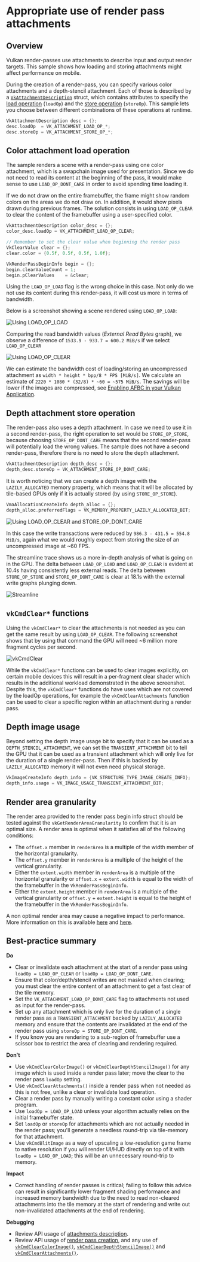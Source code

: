 <!--
- Copyright (c) 2019-2021, Arm Limited and Contributors
-
- SPDX-License-Identifier: Apache-2.0
-
- Licensed under the Apache License, Version 2.0 the "License";
- you may not use this file except in compliance with the License.
- You may obtain a copy of the License at
-
-     http://www.apache.org/licenses/LICENSE-2.0
-
- Unless required by applicable law or agreed to in writing, software
- distributed under the License is distributed on an "AS IS" BASIS,
- WITHOUT WARRANTIES OR CONDITIONS OF ANY KIND, either express or implied.
- See the License for the specific language governing permissions and
- limitations under the License.
-
-->

# Appropriate use of render pass attachments

## Overview

Vulkan render-passes use attachments to describe input and output render targets. This sample shows how loading and storing attachments might affect performance on mobile.

During the creation of a render-pass, you can specify various color attachments and a depth-stencil attachment. Each of those is described by a [`VkAttachmentDescription`](https://www.khronos.org/registry/vulkan/specs/1.1-extensions/man/html/VkAttachmentDescription.html) struct, which contains attributes to specify the [load operation](https://www.khronos.org/registry/vulkan/specs/1.1-extensions/man/html/VkAttachmentLoadOp.html) (`loadOp`) and the [store operation](https://www.khronos.org/registry/vulkan/specs/1.1-extensions/man/html/VkAttachmentStoreOp.html) (`storeOp`). This sample lets you choose between different combinations of these operations at runtime.

```c
VkAttachmentDescription desc = {};
desc.loadOp  = VK_ATTACHMENT_LOAD_OP_*;
desc.storeOp = VK_ATTACHMENT_STORE_OP_*;
```

## Color attachment load operation

The sample renders a scene with a render-pass using one color attachment, which is a swapchain image used for presentation. Since we do not need to read its content at the beginning of the pass, it would make sense to use `LOAD_OP_DONT_CARE` in order to avoid spending time loading it.

If we do not draw on the entire framebuffer, the frame might show random colors on the areas we do not draw on. In addition, it would show pixels drawn during previous frames. The solution consists in using `LOAD_OP_CLEAR` to clear the content of the framebuffer using a user-specified color.

```c
VkAttachmentDescription color_desc = {};
color_desc.loadOp = VK_ATTACHMENT_LOAD_OP_CLEAR;

// Remember to set the clear value when beginning the render pass
VkClearValue clear = {};
clear.color = {0.5f, 0.5f, 0.5f, 1.0f};

VkRenderPassBeginInfo begin = {};
begin.clearValueCount = 1;
begin.pClearValues    = &clear;
```

Using the `LOAD_OP_LOAD` flag is the wrong choice in this case. Not only do we not use its content during this render-pass, it will cost us more in terms of bandwidth.

Below is a screenshot showing a scene rendered using `LOAD_OP_LOAD`:

![Using LOAD_OP_LOAD](images/load_store.jpg)

Comparing the read bandwidth values (_External Read Bytes_ graph), we observe a difference of `1533.9 - 933.7 = 600.2 MiB/s` if we select `LOAD_OP_CLEAR`

![Using LOAD_OP_CLEAR](images/clear_store.jpg)

We can estimate the bandwidth cost of loading/storing an uncompressed attachment as `width * height * bpp/8 * FPS [MiB/s]`. We calculate an estimate of `2220 * 1080 * (32/8) * ~60 = ~575 MiB/s`.
The savings will be lower if the images are compressed, see [Enabling AFBC in your Vulkan Application](../afbc/afbc_tutorial.md).

## Depth attachment store operation

The render-pass also uses a depth attachment. In case we need to use it in a second render-pass, the right operation to set would be `STORE_OP_STORE`, because choosing `STORE_OP_DONT_CARE` means that the second render-pass will potentially load the wrong values. The sample does not have a second render-pass, therefore there is no need to store the depth attachment.

```c
VkAttachmentDescription depth_desc = {};
depth_desc.storeOp = VK_ATTACHMENT_STORE_OP_DONT_CARE;
```

It is worth noticing that we can create a depth image with the `LAZILY_ALLOCATED` memory property, which means that it will be allocated by tile-based GPUs only if it is actually stored (by using `STORE_OP_STORE`).

```c
VmaAllocationCreateInfo depth_alloc = {};
depth_alloc.preferredFlags = VK_MEMORY_PROPERTY_LAZILY_ALLOCATED_BIT;
```

![Using LOAD_OP_CLEAR and STORE_OP_DONT_CARE](images/clear_dont_care.jpg)

In this case the write transactions were reduced by `986.3 - 431.5 = 554.8 MiB/s`, again what we would roughly expect from storing the size of an uncompressed image at ~60 FPS.

The streamline trace shows us a more in-depth analysis of what is going on in the GPU. The delta between `LOAD_OP_LOAD` and `LOAD_OP_CLEAR` is evident at 10.4s having consistently less external reads. The delta between `STORE_OP_STORE` and `STORE_OP_DONT_CARE` is clear at 18.1s with the external write graphs plunging down.

![Streamline](images/render_passes_streamline.png)

## `vkCmdClear*` functions

Using the `vkCmdClear*` to clear the attachments is not needed as you can get the same result by using `LOAD_OP_CLEAR`. The following screenshot shows that by using that command the GPU will need ~6 million more fragment cycles per second.

![vkCmdClear](images/vk_cmd_clear.png)

While the `vkCmdClear*` functions can be used to clear images explicitly, on certain mobile devices this will result in a per-fragment clear shader which results in the additional workload demonstrated in the above screenshot. Despite this, the `vkCmdClear*` functions do have uses which are not covered by the loadOp operations, for example the `vkCmdClearAttachments` function can be used to clear a specific region within an attachment during a render pass.

## Depth image usage

Beyond setting the depth image usage bit to specify that it can be used as a `DEPTH_STENCIL_ATTACHMENT`, we can set the `TRANSIENT_ATTACHMENT` bit to tell the GPU that it can be used as a transient attachment which will only live for the duration of a single render-pass. Then if this is backed by `LAZILY_ALLOCATED` memory it will not even need physical storage.

```c
VkImageCreateInfo depth_info = {VK_STRUCTURE_TYPE_IMAGE_CREATE_INFO};
depth_info.usage = VK_IMAGE_USAGE_TRANSIENT_ATTACHMENT_BIT;
```

## Render area granularity

The render area provided to the render pass begin info struct should be tested against the `vkGetRenderAreaGranularity` to confirm that it is an optimal size. A render area is optimal when it satisfies all of the following conditions:

* The `offset.x` member in `renderArea` is a multiple of the width member of the horizontal granularity.
* The `offset.y` member in `renderArea` is a multiple of the height of the vertical granularity.
* Either the `extent.width` member in `renderArea` is a multiple of the horizontal granularity or `offset.x` + `extent.width` is equal to the width of the framebuffer in the `VkRenderPassBeginInfo`.
* Either the `extent.height` member in `renderArea` is a multiple of the vertical granularity or `offset.y` + `extent.height` is equal to the height of the framebuffer in the `VkRenderPassBeginInfo`.

A non optimal render area may cause a negative impact to performance. More information on this is available [here](https://www.khronos.org/registry/vulkan/specs/1.1-extensions/man/html/vkGetRenderAreaGranularity.html) and [here](https://vulkan.lunarg.com/doc/view/1.0.33.0/linux/vkspec.chunked/ch07s04.html).

## Best-practice summary

**Do**

* Clear or invalidate each attachment at the start of a render pass using `loadOp = LOAD_OP_CLEAR` or `loadOp = LOAD_OP_DONT_CARE`.
* Ensure that color/depth/stencil writes are not masked when clearing; you must clear the entire content of an attachment to get a fast clear of the tile memory.
* Set the `VK_ATTACHMENT_LOAD_OP_DONT_CARE` flag to attachments not used as input for the render-pass.
* Set up any attachment which is only live for the duration of a single render pass as a `TRANSIENT_ATTACHMENT` backed by `LAZILY_ALLOCATED` memory and ensure that the contents are invalidated at the end of the render pass using `storeOp = STORE_OP_DONT_CARE`.
* If you know you are rendering to a sub-region of framebuffer use a scissor box to restrict the area of clearing and rendering required.

**Don't**

* Use `vkCmdClearColorImage()` or `vkCmdClearDepthStencilImage()` for any image which is used inside a render pass later; move the clear to the render pass `loadOp` setting.
* Use `vkCmdClearAttachments()` inside a render pass when not needed as this is not free, unlike a clear or invalidate load operation.
* Clear a render pass by manually writing a constant color using a shader program.
* Use `loadOp = LOAD_OP_LOAD` unless your algorithm actually relies on the initial framebuffer state.
* Set `loadOp` or `storeOp` for attachments which are not actually needed in the render pass; you'll generate a needless round-trip via tile-memory for that attachment.
* Use `vkCmdBlitImage` as a way of upscaling a low-resolution game frame to native resolution if you will render UI/HUD directly on top of it with `loadOp = LOAD_OP_LOAD`; this will be an unnecessary round-trip to memory.

**Impact**

* Correct handling of render passes is critical; failing to follow this advice can result in significantly lower fragment shading performance and increased memory bandwidth due to the need to read non-cleared attachments into the tile memory at the start of rendering and write out non-invalidated attachments at the end of rendering.

**Debugging**

* Review API usage of [attachments description](https://www.khronos.org/registry/vulkan/specs/1.1-extensions/man/html/VkAttachmentDescription.html).
* Review API usage of [render pass creation](https://www.khronos.org/registry/vulkan/specs/1.1-extensions/man/html/vkCreateRenderPass.html), and any use of [`vkCmdClearColorImage()`](https://www.khronos.org/registry/vulkan/specs/1.1-extensions/man/html/vkCmdClearColorImage.html), [`vkCmdClearDepthStencilImage()`](https://www.khronos.org/registry/vulkan/specs/1.1-extensions/man/html/vkCmdClearDepthStencilImage.html) and [`vkCmdClearAttachments()`](https://www.khronos.org/registry/vulkan/specs/1.1-extensions/man/html/vkCmdClearAttachments.html).
